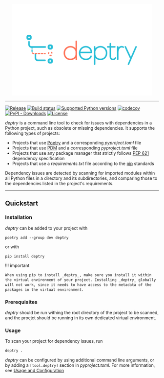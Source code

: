 
<p align="center">
  <img width="460" height="300" src="static/deptry_Logo-01.svg">
</p>
<style>
  .md-typeset h1,
  .md-content__button {
    display: none;
  }
</style>

---

[![Release](https://img.shields.io/github/v/release/fpgmaas/deptry)](https://img.shields.io/github/v/release/fpgmaas/deptry)
[![Build status](https://img.shields.io/github/workflow/status/fpgmaas/deptry/merge-to-main)](https://img.shields.io/github/workflow/status/fpgmaas/deptry/merge-to-main)
[![Supported Python versions](https://img.shields.io/pypi/pyversions/deptry)](https://pypi.org/project/deptry/)
[![codecov](https://codecov.io/gh/fpgmaas/deptry/branch/main/graph/badge.svg)](https://codecov.io/gh/fpgmaas/deptry)
[![PyPI - Downloads](https://img.shields.io/pypi/dm/deptry)](https://pypistats.org/packages/deptry)
[![License](https://img.shields.io/github/license/fpgmaas/deptry)](https://img.shields.io/github/license/fpgmaas/deptry)

_deptry_ is a command line tool to check for issues with dependencies in a Python project, such as obsolete or missing dependencies. It supports the following types of projects:

- Projects that use [Poetry](https://python-poetry.org/) and a corresponding _pyproject.toml_ file
- Projects that use [PDM](https://pdm.fming.dev/latest/) and a corresponding _pyproject.toml_ file
- Projects that use any package manager that strictly follows [PEP 621](https://peps.python.org/pep-0621/) dependency specification
- Projects that use a _requirements.txt_ file according to the [pip](https://pip.pypa.io/en/stable/user_guide/) standards

Dependency issues are detected by scanning for imported modules within all Python files in a directory and its subdirectories, and comparing those to the dependencies listed in the project's requirements.

---

## Quickstart

### Installation

_deptry_ can be added to your project with 

```shell
poetry add --group dev deptry
```

or with 

```
pip install deptry
```

!!! important

    When using pip to install _deptry_, make sure you install it within the virtual environment of your project. Installing _deptry_ globally will not work, since it needs to have access to the metadata of the packages in the virtual environment.

### Prerequisites

_deptry_ should be run withing the root directory of the project to be scanned, and the proejct should be running in its own dedicated virtual environment.

### Usage

To scan your project for dependency issues, run

```sh
deptry .
```

_deptry_ can be configured by using additional command line arguments, or 
by adding a `[tool.deptry]` section in _pyproject.toml_. For more information, see [Usage and Configuration](./usage.md)
